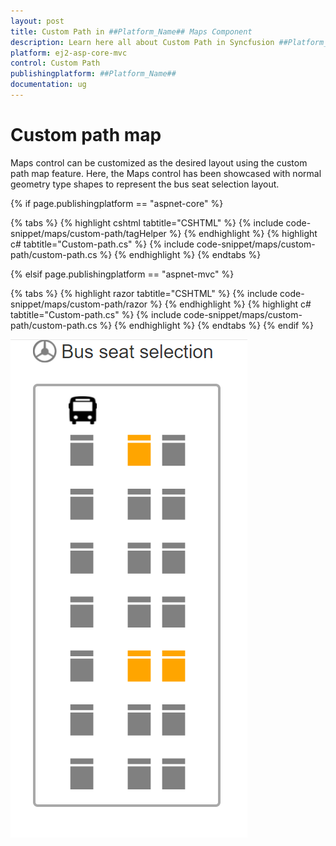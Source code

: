 ```yaml
---
layout: post
title: Custom Path in ##Platform_Name## Maps Component
description: Learn here all about Custom Path in Syncfusion ##Platform_Name## Maps component of Syncfusion Essential JS 2 and more.
platform: ej2-asp-core-mvc
control: Custom Path
publishingplatform: ##Platform_Name##
documentation: ug
---
```


# Custom path map

Maps control can be customized as the desired layout using the custom path map feature. Here, the Maps control has been showcased with normal geometry type shapes to represent the bus seat selection layout.

{% if page.publishingplatform == "aspnet-core" %}

{% tabs %}
{% highlight cshtml tabtitle="CSHTML" %}
{% include code-snippet/maps/custom-path/tagHelper %}
{% endhighlight %}
{% highlight c# tabtitle="Custom-path.cs" %}
{% include code-snippet/maps/custom-path/custom-path.cs %}
{% endhighlight %}
{% endtabs %}

{% elsif page.publishingplatform == "aspnet-mvc" %}

{% tabs %}
{% highlight razor tabtitle="CSHTML" %}
{% include code-snippet/maps/custom-path/razor %}
{% endhighlight %}
{% highlight c# tabtitle="Custom-path.cs" %}
{% include code-snippet/maps/custom-path/custom-path.cs %}
{% endhighlight %}
{% endtabs %}
{% endif %}



![Custom path map](../images/How-to/custom-path.PNG)